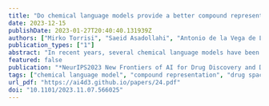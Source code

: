 ```yaml
---
title: "Do chemical language models provide a better compound representation?"
date: 2023-12-15
publishDate: 2023-01-27T20:40:40.131939Z
authors: ["Mirko Torrisi", "Saeid Asadollahi", "Antonio de la Vega de Leon", "Kai Wang", "Wilbert Copeland"]
publication_types: ["1"]
abstract: "In recent years, several chemical language models have been developed, inspired by the success of protein language models and advancements in natural language processing. In this study, we explore whether pre-training a chemical language model on billion-scale compound datasets, such as Enamine and ZINC20, can lead to improved compound representation in the drug space. We compare the learned representations of these models with the de facto standard compound representation, and evaluate their potential application in drug discovery and development by benchmarking them on biophysics, physiology, and physical chemistry datasets. Our findings suggest that the conventional masked language modeling approach on these extensive pre-training datasets is insufficient in enhancing compound representations. This highlights the need for additional physicochemical inductive bias in the modeling beyond scaling the dataset size."
featured: false
publication: "*NeurIPS2023 New Frontiers of AI for Drug Discovery and Development*"
tags: ["chemical language model", "compound representation", "drug space", "benchmark"]
url_pdf: "https://ai4d3.github.io/papers/24.pdf"
doi: "10.1101/2023.11.07.566025"
---
```


